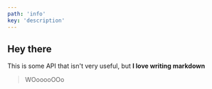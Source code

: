 ```yaml
---
path: 'info'
key: 'description'
---
```


## Hey there

This is some API that isn't very useful, but **I love writing markdown**

> WOooooOOo